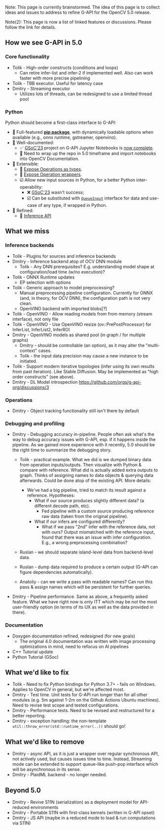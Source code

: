 Note: This page is currently brainstormed. The idea of this page is to collect ideas and issues to address to refine G-API for the OpenCV 5.0 release.

Note(2): This page is now a list of linked features or discussions. Please follow the link for details.

## How we see G-API in 5.0

### Core functionality

- Tolik - High-order constructs (conditions and loops)
  - Can retire infer-list and infer-2 if implemented well. Also can work faster with more precise pipelining
- Tolik - TBB executor. Useful for latency case
- Dmitry - Streaming executor
  - Utilizes lots of threads, can be redesigned to use a limited thread pool

### Python

Python should become a first-class interface to G-API:
- 🔲 Full-featured [**pip package**](https://github.com/orgs/g-api-org/discussions/4), with dynamically loadable options when available (e.g., onnx runtime, gstreamer, openvino).
- 🔲 Well-documented:
  - ✅ [GSoC'23](https://github.com/opencv/opencv/wiki/GSoC_2023#idea-g-api-a-complete-python-tutorial) project on G-API Jupyter Notebooks is [now complete](https://github.com/g-api-org/tutorials-py/pull/1).
  - 🔲 Need to wrap up the repo in 5.0 timeframe and import notebooks into OpenCV Documentation.
- 🔲 Extensible:
  - 🔲 [Expose Operations as types](https://github.com/orgs/g-api-org/discussions/5).
  - 🔲 [Expose Operation wrappers](https://github.com/orgs/g-api-org/discussions/6).
  - ☑️ Allow new input sources in Python, for a better Python inter-operability:
    - ❌ [GSoC'23](https://github.com/opencv/opencv/wiki/GSoC_2023#idea-g-api-implement-custom-stream-sources-in-python) wasn't success;
    - ☑️ Can be substituted with [`QueueInput`](https://github.com/opencv/opencv/pull/24178) interface for data and use-case of any type, if wrapped in Python.
- 🔲 Refined:
  - 🔲 [Inference API](https://github.com/orgs/g-api-org/discussions/7)

## What we miss

### Inference backends

- Tolik - Plugins for sources and inference backends
- Dmitry - Inference backend atop of OCV DNN module
  - Tolik - Any DNN prerequisites? E.g. understanding model shape at configuration/load time (w/no execution)?
- Tolik - ONNX Runtime updates
  - EP selection with options
- Tolik - Generic approach to model preprocessing?
  - Manual preprocessing pipeline configuration. Currently for ONNX (and, in theory, for OCV DNN), the configuration path is not very clean.
  - OpenVINO backend with imported blobs[?]
- Tolik - OpenVINO - Allow reading models from from memory (stream interface), not only file
- Tolik - OpenVINO - Use OpenVINO resize (ov::PrePostProcessor) for InferList, InferList2, InferROI
- Dmitry - OpenVINO models as shared pool (in graph / for multiple graphs)
  - Dmitry - should be controllable (an option), as it may alter the "multi-context" cases.
  - Tolik - the input data precision may cause a new instance to be initiated.
- Tolik - Support modern iterative topologies (infer using its own results from past iteration). Like Stable Diffusion. May be implemented as "high order constructs" (see above).
- Dmitry - DL Model introspection https://github.com/orgs/g-api-org/discussions/3

### Operations

- Dmitry - Object tracking functionality still isn't there by default

### Debugging and profiling

- Dmitry - Debugging accuracy in-pipeline. People often ask what's the way to debug accuracy issues with G-API, esp. if it happens inside the pipeline. As we gained more experience with it recently, 5.0 should be the right time to summarize the debugging story.

  - Tolik - practical example. What we did is we dumped binary data from operation inputs/outputs. Then visualize with Python & compare with reference. What did is actually added extra outputs to graph. Thinks of assigning names to data objects & querying data afterwards. Could be done atop of the existing API. More details:
    - We've had a big pipeline, tried to match its result against a reference. Hypotheses:
      - What if our source produces slightly different data? (a different decode path, etc).
        - Fed pipeline with a custom source producing reference raw data (taken from the original pipeline).
      - What if our infers are configured differently?
        - What if we pass "2nd" infer with the reference data, not with ours? Output mismatched with the reference input, found that there was an issue with infer configuration. E.g., a wrong preprocessing combination?

  - Ruslan - we should separate island-level data from backend-level data.
  - Ruslan - dump data required to produce a certain output (G-API can figure dependencies automatically).
  - Anatoliy - can we write a pass with readable names? Can run this pass & assign names which will be persistent for further queries. 

- Dmitry - Pipeline performance. Same as above, a frequently asked feature. What we have right now is only ITT which may be not the most user-friendly option (in terms of its UX as well as the data provided in there).

### Documentation

- Doxygen documentation refined, redesigned (for new goals)
  - The original 4.0 documentation was written with image processing optimizations in mind, need to refocus on AI pipelines
- C++ Tutorial update
- Python Tutorial (GSoc)

## What we'd like to fix

- Tolik - Need to fix Python bindings for Python 3.7+ - fails on Windows. Applies to OpenCV in general, but we're affected most.
- Dmitry - Test time. Unit tests for G-API run longer than for all other modules (e.g. 5m against 1-2m on the Github Actions Ubuntu machines). Need to revise test scope and tested configurations.
- Dmitry - Performance tests. Need to be revised and restructured for a better reporting.
- Dmitry - exception handling: the non-template `util::throw_error(std::runtime_error(..))` should go!

## What we'd like to remove

- Dmitry - async API, as it is just a wrapper over regular synchronous API, not actively used, but causes issues time to time. Instead, Streaming mode can be extended to support queue-like push-pop interface which will be asynchronous in its sense.
- Dmitry - PlaidML backend - no longer needed.

## Beyond 5.0

- Dmitry - Revive S11N (serialization) as a deployment model for API-reduced environments
- Dmitry - Portable S11N with first-class kernels (written in G-API opset)
- Dmitry - JS API (maybe in a reduced mode to load & run computations via S11N)
